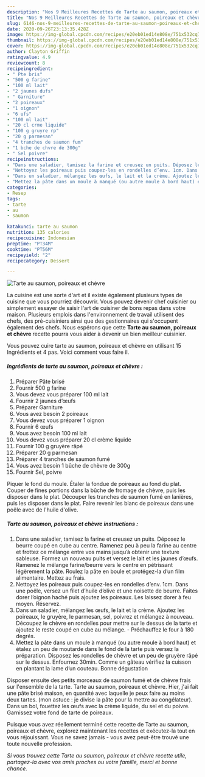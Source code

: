 ```yaml
---
description: "Nos 9 Meilleures Recettes de Tarte au saumon, poireaux et chèvre"
title: "Nos 9 Meilleures Recettes de Tarte au saumon, poireaux et chèvre"
slug: 6146-nos-9-meilleures-recettes-de-tarte-au-saumon-poireaux-et-chevre
date: 2020-09-26T23:13:35.428Z
image: https://img-global.cpcdn.com/recipes/e20eb01ed14e808e/751x532cq70/tarte-au-saumon-poireaux-et-chevre-photo-principale-de-la-recette.jpg
thumbnail: https://img-global.cpcdn.com/recipes/e20eb01ed14e808e/751x532cq70/tarte-au-saumon-poireaux-et-chevre-photo-principale-de-la-recette.jpg
cover: https://img-global.cpcdn.com/recipes/e20eb01ed14e808e/751x532cq70/tarte-au-saumon-poireaux-et-chevre-photo-principale-de-la-recette.jpg
author: Clayton Griffin
ratingvalue: 4.9
reviewcount: 8
recipeingredient:
- " Pte bris"
- "500 g farine"
- "100 ml lait"
- "2 jaunes dufs"
- " Garniture"
- "2 poireaux"
- "1 oignon"
- "6 ufs"
- "100 ml lait"
- "20 cl crme liquide"
- "100 g gruyre rp"
- "20 g parmesan"
- "4 tranches de saumon fum"
- "1 bche de chvre de 300g"
- " Sel poivre"
recipeinstructions:
- "Dans une saladier, tamisez la farine et creusez un puits. Déposez le beurre coupé en cube au centre. Ramenez peu à peu la farine au centre et frottez ce mélange entre vos mains jusqu’à obtenir une texture sableuse. Formez un nouveau puits et versez le lait et les jaunes d’œufs. Ramenez le mélange farine/beurre vers le centre en pétrissant légèrement la pâte. Roulez la pâte en boule et protégez-la d’un film alimentaire. Mettez au frais."
- "Nettoyez les poireaux puis coupez-les en rondelles d’env. 1cm. Dans une poêle, versez un filet d’huile d’olive et une noisette de beurre. Faites dorer l’oignon haché puis ajoutez les poireaux. Les laissez dorer à feu moyen. Réservez."
- "Dans un saladier, mélangez les œufs, le lait et la crème. Ajoutez les poireaux, le gruyère, le parmesan, sel, poivrez et mélangez à nouveau. Découpez le chèvre en rondelles pour mettre sur le dessus de la tarte et ajoutez le reste coupé en cube au mélange.  Préchauffez le four à 180 degrés."
- "Mettez la pâte dans un moule à manqué (ou autre moule à bord haut) et étalez un peu de moutarde dans le fond de la tarte puis versez la préparation. Disposez les rondelles de chèvre et un peu de gruyère râpé sur le dessus. Enfournez 30min. Comme un gâteau vérifiez la cuisson en plantant la lame d’un couteau. Bonne dégustation"
categories:
- Resep
tags:
- tarte
- au
- saumon

katakunci: tarte au saumon 
nutrition: 135 calories
recipecuisine: Indonesian
preptime: "PT34M"
cooktime: "PT56M"
recipeyield: "2"
recipecategory: Dessert

---
```



![Tarte au saumon, poireaux et chèvre](https://img-global.cpcdn.com/recipes/e20eb01ed14e808e/751x532cq70/tarte-au-saumon-poireaux-et-chevre-photo-principale-de-la-recette.jpg)

La cuisine est une sorte d'art et il existe également plusieurs types de cuisine que vous pourriez découvrir. Vous pouvez devenir chef cuisinier ou simplement essayer de saisir l'art de cuisiner de bons repas dans votre maison. Plusieurs emplois dans l'environnement de travail utilisent des chefs, des pré-cuisiniers ainsi que des gestionnaires qui s'occupent également des chefs. Nous espérons que cette <strong> Tarte au saumon, poireaux et chèvre </strong> recette pourra vous aider à devenir un bien meilleur cuisinier.

<!--inarticleads1-->

Vous pouvez cuire tarte au saumon, poireaux et chèvre en utilisant 15 Ingrédients et 4 pas. Voici comment vous faire il.

##### Ingrédients de tarte au saumon, poireaux et chèvre :

1. Préparer  Pâte brisé
1. Fournir 500 g farine
1. Vous devez vous préparer 100 ml lait
1. Fournir 2 jaunes d’œufs
1. Préparer  Garniture
1. Vous avez besoin 2 poireaux
1. Vous devez vous préparer 1 oignon
1. Fournir 6 œufs
1. Vous avez besoin 100 ml lait
1. Vous devez vous préparer 20 cl crème liquide
1. Fournir 100 g gruyère râpé
1. Préparer 20 g parmesan
1. Préparer 4 tranches de saumon fumé
1. Vous avez besoin 1 bûche de chèvre de 300g
1. Fournir  Sel, poivre


Piquer le fond du moule. Étaler la fondue de poireaux au fond du plat. Couper de fines portions dans la bûche de fromage de chèvre, puis les disposer dans le plat. Découper les tranches de saumon fumé en lanières, puis les disposer dans le plat. Faire revenir les blanc de poireaux dans une poêle avec de l&#39;huile d&#39;olive. 

<!--inarticleads2-->

##### Tarte au saumon, poireaux et chèvre instructions :

1. Dans une saladier, tamisez la farine et creusez un puits. Déposez le beurre coupé en cube au centre. Ramenez peu à peu la farine au centre et frottez ce mélange entre vos mains jusqu’à obtenir une texture sableuse. Formez un nouveau puits et versez le lait et les jaunes d’œufs. Ramenez le mélange farine/beurre vers le centre en pétrissant légèrement la pâte. Roulez la pâte en boule et protégez-la d’un film alimentaire. Mettez au frais.
1. Nettoyez les poireaux puis coupez-les en rondelles d’env. 1cm. Dans une poêle, versez un filet d’huile d’olive et une noisette de beurre. Faites dorer l’oignon haché puis ajoutez les poireaux. Les laissez dorer à feu moyen. Réservez.
1. Dans un saladier, mélangez les œufs, le lait et la crème. Ajoutez les poireaux, le gruyère, le parmesan, sel, poivrez et mélangez à nouveau. Découpez le chèvre en rondelles pour mettre sur le dessus de la tarte et ajoutez le reste coupé en cube au mélange.  - Préchauffez le four à 180 degrés.
1. Mettez la pâte dans un moule à manqué (ou autre moule à bord haut) et étalez un peu de moutarde dans le fond de la tarte puis versez la préparation. Disposez les rondelles de chèvre et un peu de gruyère râpé sur le dessus. Enfournez 30min. Comme un gâteau vérifiez la cuisson en plantant la lame d’un couteau. Bonne dégustation


Disposer ensuite des petits morceaux de saumon fumé et de chèvre frais sur l&#39;ensemble de la tarte. Tarte au saumon, poireaux et chèvre. Hier, j&#39;ai fait une pâte brisé maison, en quantité avec laquelle je peux faire au moins deux tartes. (mon astuce : je divise la pâte pour la mettre au congélateur). Dans un bol, fouettez les œufs avec la crème liquide, du sel et du poivre. Garnissez votre fond de tarte de poireaux. 

<!--inarticleads1-->

<p>
Puisque vous avez réellement terminé cette recette de Tarte au saumon, poireaux et chèvre, explorez maintenant les recettes et exécutez-la tout en vous réjouissant. Vous ne savez jamais - vous avez peut-être trouvé une toute nouvelle profession.
</p>

<p>
<i>Si vous trouvez cette Tarte au saumon, poireaux et chèvre recette utile, partagez-la avec vos amis proches ou votre famille, merci et bonne chance.</i>
</p>
